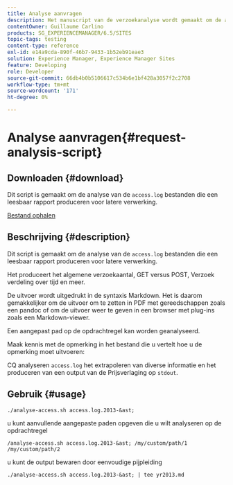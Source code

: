 ```yaml
---
title: Analyse aanvragen
description: Het manuscript van de verzoekanalyse wordt gemaakt om de analyse van de access.log dossiers te verlichten die een leesbaar rapport voor recentere verwerking produceren
contentOwner: Guillaume Carlino
products: SG_EXPERIENCEMANAGER/6.5/SITES
topic-tags: testing
content-type: reference
exl-id: e14a9cda-890f-46b7-9433-1b52eb91eae3
solution: Experience Manager, Experience Manager Sites
feature: Developing
role: Developer
source-git-commit: 66db4b0b5106617c534b6e1bf428a3057f2c2708
workflow-type: tm+mt
source-wordcount: '171'
ht-degree: 0%

---
```


# Analyse aanvragen{#request-analysis-script}

## Downloaden {#download}

Dit script is gemaakt om de analyse van de `access.log` bestanden die een leesbaar rapport produceren voor latere verwerking.

[Bestand ophalen](assets/analyse-access.sh)

## Beschrijving {#description}

Dit script is gemaakt om de analyse van de `access.log` bestanden die een leesbaar rapport produceren voor latere verwerking.

Het produceert het algemene verzoekaantal, GET versus POST, Verzoek verdeling over tijd en meer.

De uitvoer wordt uitgedrukt in de syntaxis Markdown. Het is daarom gemakkelijker om de uitvoer om te zetten in PDF met gereedschappen zoals een pandoc of om de uitvoer weer te geven in een browser met plug-ins zoals een Markdown-viewer.

Een aangepast pad op de opdrachtregel kan worden geanalyseerd.

Maak kennis met de opmerking in het bestand die u vertelt hoe u de opmerking moet uitvoeren:

CQ analyseren `access.log` het extrapoleren van diverse informatie en het produceren van een output van de Prijsverlaging op `stdout`.

## Gebruik {#usage}

`./analyse-access.sh access.log.2013-&ast;`

u kunt aanvullende aangepaste paden opgeven die u wilt analyseren op de opdrachtregel

`/analyse-access.sh access.log.2013-&ast; /my/custom/path/1 /my/custom/path/2`

u kunt de output bewaren door eenvoudige pijpleiding

`./analyse-access.sh access.log.2013-&ast; | tee yr2013.md`
